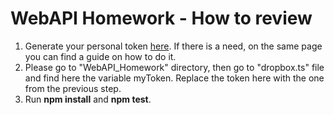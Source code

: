 # WebAPI Homework - How to review

1. Generate your personal token [here](https://www.dropbox.com/developers/documentation/http/).
   If there is a need, on the same page you can find a guide on how to do it.
2. Please go to "WebAPI_Homework" directory, then go to "dropbox.ts" file and find here the variable myToken.
   Replace the token here with the one from the previous step.
3. Run **npm install** and **npm test**.
